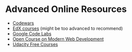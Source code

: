 # Advanced Online Resources

- [Codewars](https://www.codewars.com/)
- [EdX courses](https://www.edx.org/course/introduction-computer-science-harvardx-cs50x#.VNYLwvnF_0c) (might be too advanced to recommend)
- [Google Code Labs](https://developers.google.com/web/fundamentals)
- [Open Course on Modern Web Development](https://fullstackopen.com/en/)
- [Udacity Free Courses](https://www.udacity.com/course/introduction-to-operating-systems--ud923)

